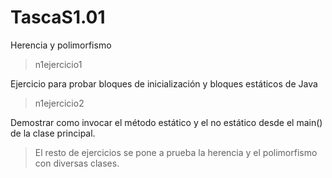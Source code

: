 # TascaS1.01
Herencia y polimorfismo

> n1ejercicio1

Ejercicio para probar bloques de inicialización y bloques estáticos de Java

> n1ejercicio2

Demostrar como invocar el método estático y el no estático desde el main() de la clase principal. 

>El resto de ejercicios se pone a prueba la herencia y el polimorfismo con diversas clases. 
